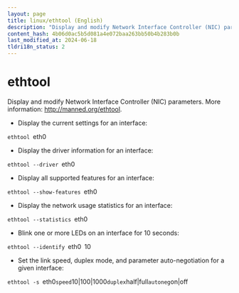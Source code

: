 ```yaml
---
layout: page
title: linux/ethtool (English)
description: "Display and modify Network Interface Controller (NIC) parameters."
content_hash: 4b06d0ac5b5d081a4e072baa263bb50b4b283b0b
last_modified_at: 2024-06-18
tldri18n_status: 2
---
```

# ethtool

Display and modify Network Interface Controller (NIC) parameters.
More information: <http://manned.org/ethtool>.

- Display the current settings for an interface:

`ethtool `<span class="tldr-var badge badge-pill bg-dark-lm bg-white-dm text-white-lm text-dark-dm font-weight-bold">eth0</span>

- Display the driver information for an interface:

`ethtool --driver `<span class="tldr-var badge badge-pill bg-dark-lm bg-white-dm text-white-lm text-dark-dm font-weight-bold">eth0</span>

- Display all supported features for an interface:

`ethtool --show-features `<span class="tldr-var badge badge-pill bg-dark-lm bg-white-dm text-white-lm text-dark-dm font-weight-bold">eth0</span>

- Display the network usage statistics for an interface:

`ethtool --statistics `<span class="tldr-var badge badge-pill bg-dark-lm bg-white-dm text-white-lm text-dark-dm font-weight-bold">eth0</span>

- Blink one or more LEDs on an interface for 10 seconds:

`ethtool --identify `<span class="tldr-var badge badge-pill bg-dark-lm bg-white-dm text-white-lm text-dark-dm font-weight-bold">eth0</span>` `<span class="tldr-var badge badge-pill bg-dark-lm bg-white-dm text-white-lm text-dark-dm font-weight-bold">10</span>

- Set the link speed, duplex mode, and parameter auto-negotiation for a given interface:

`ethtool -s `<span class="tldr-var badge badge-pill bg-dark-lm bg-white-dm text-white-lm text-dark-dm font-weight-bold">eth0</span>` speed `<span class="tldr-var badge badge-pill bg-dark-lm bg-white-dm text-white-lm text-dark-dm font-weight-bold">10|100|1000</span>` duplex `<span class="tldr-var badge badge-pill bg-dark-lm bg-white-dm text-white-lm text-dark-dm font-weight-bold">half|full</span>` autoneg `<span class="tldr-var badge badge-pill bg-dark-lm bg-white-dm text-white-lm text-dark-dm font-weight-bold">on|off</span>
